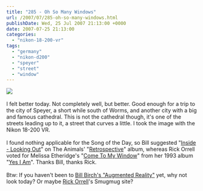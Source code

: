 ```yaml
---
title: "285 - Oh So Many Windows"
url: /2007/07/285-oh-so-many-windows.html
publishDate: Wed, 25 Jul 2007 21:13:00 +0000
date: 2007-07-25 21:13:00
categories: 
  - "nikon-18-200-vr"
tags: 
  - "germany"
  - "nikon-d200"
  - "speyer"
  - "street"
  - "window"
---
```

<a href="https://d25zfm9zpd7gm5.cloudfront.net/1200x1200/2007/20070725_153332_ps.jpg"><img src="https://d25zfm9zpd7gm5.cloudfront.net/0600x0600/2007/20070725_153332_ps.jpg"/></a><br/><br/>I felt better today. Not completely well, but better. Good enough for a trip to the city of Speyer, a short while south of Worms, and another city with a big and famous cathedral. This is not the cathedral though, it's one of the streets leading up to it, a street that curves a little. I took the image with the Nikon 18-200 VR.<br/><br/>I found nothing applicable for the Song of the Day, so Bill suggested "<a href="http://www.carlinamerica.com/titles/titles.cgi?MODULE=LYRICS&ID=864&amp;terms=1966" target="_blank">Inside - Looking Out</a>" on The Animals' "<a href="http://www.amazon.com/Retrospective-Animals/dp/B0002IQABI" target="_blank">Retrospective</a>" album, whereas Rick Orrell voted for Melissa Etheridge's "<a href="http://www.lyricsfreak.com/m/melissa+etheridge/come+to+my+window_20091637.html" target="_blank">Come To My Window</a>" from her 1993 album "<a href="http://www.amazon.com/Yes-I-Am-Melissa-Etheridge/dp/B000001G0U" target="_blank">Yes I Am</a>". Thanks Bill, thanks Rick.<br/><br/>Btw: If you haven't been to <a href="http://web.mac.com/wbirtch/iWeb/B%20Birtch%20Photo/Augmented%20Reality.html" target="_blank">Bill Birch's "Augmented Reality"</a> yet, why not look today? Or maybe <a href="http://ricardo38.smugmug.com/" target="_blank">Rick Orrell</a>'s Smugmug site?
